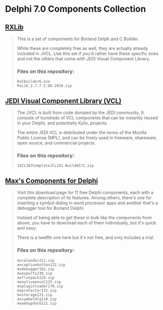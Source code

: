 # Delphi 7.0 Components Collection

## [RXLib](https://sourceforge.net/projects/rxlib/)

>This is a set of components for Borland Delph and C Builder.
> 
>While these are completely free as well, they are actually already included in JVCL. Use this set if you'd rather have these specific ones and not the others that come with JEDI Visual Component Library.
>
>### Files on this repository:
>
>``` dos
>RxCbuilder6.exe
>RxLib_2.7.7.5_D6-2010.zip
>```

## [JEDI Visual Component Library (VCL)](http://jvcl.delphi-jedi.org/)

>The JVCL is built from code donated by the JEDI community. It consists of hundreds of VCL components that can be instantly reused in your Delphi, and potentially Kylix, projects.
>
>The entire JEDI VCL is distributed under the terms of the Mozilla Public License (​MPL), and can be freely used in freeware, shareware, open source, and commercial projects.
>
>### Files on this repository:
>
>``` dos
>JVCL347CompleteJCL241-Build4571.zip
>```

## [Max's Components for Delphi](http://torry.net/authorsmore.php?id=3079)

>Visit this download page for 11 free Delphi components, each with a complete description of its features. Among others, there's one for inserting a symbol dialog in word processor apps and another that's a debugger tool for Borland Delphi.
>
>Instead of being able to get these in bulk like the components from above, you have to download each of them individually, but it's quick and easy.
>
>There is a twelfth one here but it's not free, and only includes a trial. 
>
>### Files on this repository:
>
>``` dos
>mxcalendar211.zip
>mxcaptionbutton122.zip
>mxdebugger102.zip
>mxexports238.zip
>mxflatpack129.zip
>mxnativeexcel125.zip
>mxpluginloader170.zip
>mxprotector132.zip
>mxstorage121.zip
>mxsymboldlg110.zip
>mxwebupdate121.zip